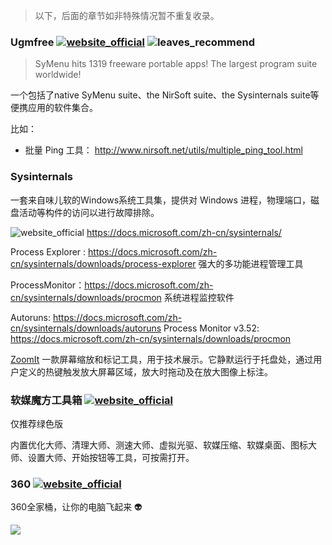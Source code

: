 

> 以下，后面的章节如非特殊情况暂不重复收录。

### Ugmfree [![website_official](https://gitbook07.oss-cn-hangzhou.aliyuncs.com/website_official.svg)](https://www.ugmfree.it/) ![leaves_recommend](https://gitbook07.oss-cn-hangzhou.aliyuncs.com/leaves_rec.svg)

> SyMenu hits 1319 freeware portable apps!
> The largest program suite worldwide!

一个包括了native SyMenu suite、the NirSoft suite、the Sysinternals suite等便携应用的软件集合。

比如：

- 批量 Ping 工具： http://www.nirsoft.net/utils/multiple_ping_tool.html

### Sysinternals

一套来自味儿软的Windows系统工具集，提供对 Windows 进程，物理端口，磁盘活动等构件的访问以进行故障排除。

![website_official](https://gitbook07.oss-cn-hangzhou.aliyuncs.com/website_official.svg) https://docs.microsoft.com/zh-cn/sysinternals/

Process Explorer : https://docs.microsoft.com/zh-cn/sysinternals/downloads/process-explorer
强大的多功能进程管理工具

ProcessMonitor：https://docs.microsoft.com/zh-cn/sysinternals/downloads/procmon
系统进程监控软件

Autoruns: https://docs.microsoft.com/zh-cn/sysinternals/downloads/autoruns
Process Monitor v3.52: https://docs.microsoft.com/zh-cn/sysinternals/downloads/procmon

[ZoomIt](https://technet.microsoft.com/en-us/sysinternals/zoomit.aspx)
一款屏幕缩放和标记工具，用于技术展示。它静默运行于托盘处，通过用户定义的热键触发放大屏幕区域，放大时拖动及在放大图像上标注。

### 软媒魔方工具箱 [![website_official](https://gitbook07.oss-cn-hangzhou.aliyuncs.com/website_official.svg)](https://mofang.ruanmei.com/)

仅推荐绿色版

内置优化大师、清理大师、测速大师、虚拟光驱、软媒压缩、软媒桌面、图标大师、设置大师、开始按钮等工具，可按需打开。

### 360 [![website_official](https://gitbook07.oss-cn-hangzhou.aliyuncs.com/website_official.svg)](http://www.360.cn/download/)

360全家桶，让你的电脑飞起来 :alien:

![](../../.gitbook/assets/z-system-sec-vir-360.png)





  